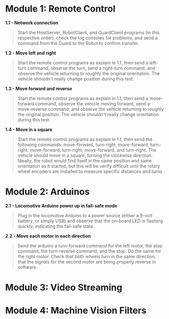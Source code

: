 # Module 1: Remote Control #

**1.1 - Network connection**

> Start the HostServer, RobotClient, and GuardClient programs (in this respective order), check the log consoles for problems, and send a command from the Guard to the Robot to confirm transfer.

**1.2 - Move left and right**

> Start the remote control programs as explain in 1.1, then send a left-turn command, observe the turn, send a right-turn command, and observe the vehicle returning to roughly the original orientation.  The vehicle shouldn't really change position during this test.

**1.3 - Move forward and reverse**

> Start the remote control programs as explain in 1.1, then send a move-forward command, observe the vehicle moving forward, send a move-reverse command, and observe the vehicle returning to roughly the original position.  The vehicle shouldn't really change orientation during this test.

**1.4 - Move in a square**

> Start the remote control programs as explain in 1.1, then send the following commands: move-forward, turn-right, move-forward, turn-right, move-forward, turn-right, move-forward, and turn-right.  The vehicle should move in a square, turning the clockwise direction.  Ideally, the robot would find itself in the same position and same orientation as it started, but this will be verify difficult until the rotary wheel encoders are installed to measure specific distances and turns.

# Module 2: Arduinos #

**2.1 - Locomotive Arduino power up in fail-safe mode**

> Plug in the locomotive Arduino to a power source (either a 9-volt battery, or simply USB) and observe that the on-board LED is flashing quickly, indicating the fail-safe state.

**2.2 - Move each motor in each direction**

> Send the arduino a turn-forward command for the left motor, the stop command, the turn-reverse command, and the stop.  Do the same for the right motor.  Check that both wheels turn in the same direction, that the signals for the second motor are being properly reverse in software.

# Module 3: Video Streaming #

# Module 4: Machine Vision Filters #